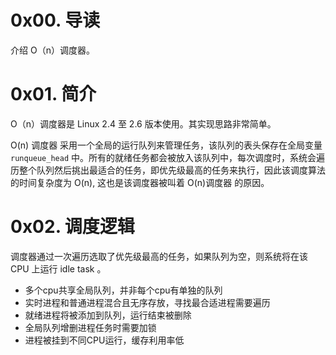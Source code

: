 # 0x00. 导读

介绍 O（n）调度器。

# 0x01. 简介

O（n）调度器是 Linux 2.4 至 2.6 版本使用。其实现思路非常简单。

O(n) 调度器 采用一个全局的运行队列来管理任务，该队列的表头保存在全局变量 `runqueue_head` 中。所有的就绪任务都会被放入该队列中，每次调度时，系统会遍历整个队列然后挑出最适合的任务，即优先级最高的任务来执行，因此该调度算法的时间复杂度为 O(n), 这也是该调度器被叫着 O(n)调度器 的原因。

# 0x02. 调度逻辑

调度器通过一次遍历选取了优先级最高的任务，如果队列为空，则系统将在该 CPU 上运行 idle task 。

- 多个cpu共享全局队列，并非每个cpu有单独的队列
- 实时进程和普通进程混合且无序存放，寻找最合适进程需要遍历
- 就绪进程将被添加到队列，运行结束被删除
- 全局队列增删进程任务时需要加锁
- 进程被挂到不同CPU运行，缓存利用率低

